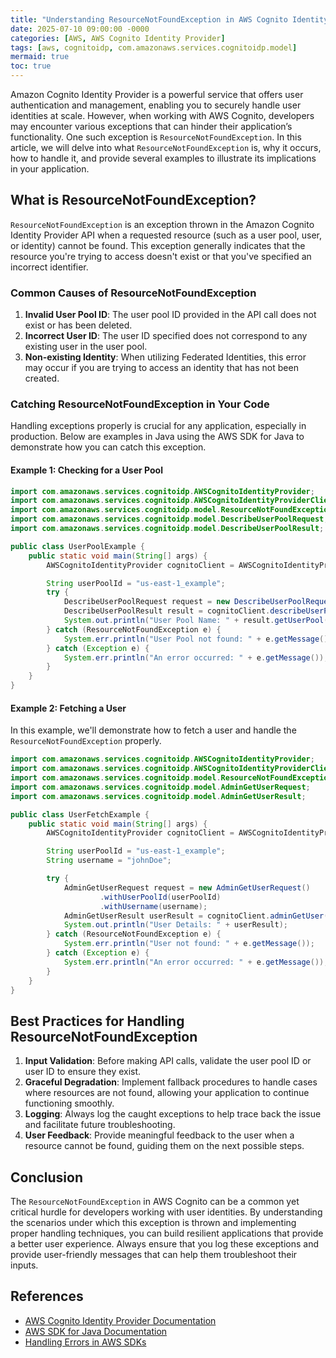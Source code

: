 ```yaml
---
title: "Understanding ResourceNotFoundException in AWS Cognito Identity Provider"
date: 2025-07-10 09:00:00 -0000
categories: [AWS, AWS Cognito Identity Provider]
tags: [aws, cognitoidp, com.amazonaws.services.cognitoidp.model]
mermaid: true
toc: true
---
```



Amazon Cognito Identity Provider is a powerful service that offers user authentication and management, enabling you to securely handle user identities at scale. However, when working with AWS Cognito, developers may encounter various exceptions that can hinder their application’s functionality. One such exception is `ResourceNotFoundException`. In this article, we will delve into what `ResourceNotFoundException` is, why it occurs, how to handle it, and provide several examples to illustrate its implications in your application.

## What is ResourceNotFoundException?

`ResourceNotFoundException` is an exception thrown in the Amazon Cognito Identity Provider API when a requested resource (such as a user pool, user, or identity) cannot be found. This exception generally indicates that the resource you're trying to access doesn't exist or that you've specified an incorrect identifier.

### Common Causes of ResourceNotFoundException

1. **Invalid User Pool ID**: The user pool ID provided in the API call does not exist or has been deleted.
2. **Incorrect User ID**: The user ID specified does not correspond to any existing user in the user pool.
3. **Non-existing Identity**: When utilizing Federated Identities, this error may occur if you are trying to access an identity that has not been created.

### Catching ResourceNotFoundException in Your Code

Handling exceptions properly is crucial for any application, especially in production. Below are examples in Java using the AWS SDK for Java to demonstrate how you can catch this exception.

#### Example 1: Checking for a User Pool

```java
import com.amazonaws.services.cognitoidp.AWSCognitoIdentityProvider;
import com.amazonaws.services.cognitoidp.AWSCognitoIdentityProviderClientBuilder;
import com.amazonaws.services.cognitoidp.model.ResourceNotFoundException;
import com.amazonaws.services.cognitoidp.model.DescribeUserPoolRequest;
import com.amazonaws.services.cognitoidp.model.DescribeUserPoolResult;

public class UserPoolExample {
    public static void main(String[] args) {
        AWSCognitoIdentityProvider cognitoClient = AWSCognitoIdentityProviderClientBuilder.defaultClient();

        String userPoolId = "us-east-1_example";
        try {
            DescribeUserPoolRequest request = new DescribeUserPoolRequest().withUserPoolId(userPoolId);
            DescribeUserPoolResult result = cognitoClient.describeUserPool(request);
            System.out.println("User Pool Name: " + result.getUserPool().getName());
        } catch (ResourceNotFoundException e) {
            System.err.println("User Pool not found: " + e.getMessage());
        } catch (Exception e) {
            System.err.println("An error occurred: " + e.getMessage());
        }
    }
}
```

#### Example 2: Fetching a User

In this example, we'll demonstrate how to fetch a user and handle the `ResourceNotFoundException` properly.

```java
import com.amazonaws.services.cognitoidp.AWSCognitoIdentityProvider;
import com.amazonaws.services.cognitoidp.AWSCognitoIdentityProviderClientBuilder;
import com.amazonaws.services.cognitoidp.model.ResourceNotFoundException;
import com.amazonaws.services.cognitoidp.model.AdminGetUserRequest;
import com.amazonaws.services.cognitoidp.model.AdminGetUserResult;

public class UserFetchExample {
    public static void main(String[] args) {
        AWSCognitoIdentityProvider cognitoClient = AWSCognitoIdentityProviderClientBuilder.defaultClient();

        String userPoolId = "us-east-1_example";
        String username = "johnDoe";

        try {
            AdminGetUserRequest request = new AdminGetUserRequest()
                    .withUserPoolId(userPoolId)
                    .withUsername(username);
            AdminGetUserResult userResult = cognitoClient.adminGetUser(request);
            System.out.println("User Details: " + userResult);
        } catch (ResourceNotFoundException e) {
            System.err.println("User not found: " + e.getMessage());
        } catch (Exception e) {
            System.err.println("An error occurred: " + e.getMessage());
        }
    }
}
```

## Best Practices for Handling ResourceNotFoundException

1. **Input Validation**: Before making API calls, validate the user pool ID or user ID to ensure they exist.
2. **Graceful Degradation**: Implement fallback procedures to handle cases where resources are not found, allowing your application to continue functioning smoothly.
3. **Logging**: Always log the caught exceptions to help trace back the issue and facilitate future troubleshooting.
4. **User Feedback**: Provide meaningful feedback to the user when a resource cannot be found, guiding them on the next possible steps.

## Conclusion

The `ResourceNotFoundException` in AWS Cognito can be a common yet critical hurdle for developers working with user identities. By understanding the scenarios under which this exception is thrown and implementing proper handling techniques, you can build resilient applications that provide a better user experience. Always ensure that you log these exceptions and provide user-friendly messages that can help them troubleshoot their inputs.

## References

- [AWS Cognito Identity Provider Documentation](https://docs.aws.amazon.com/cognito/latest/developerguide/what-is-amazon-cognito.html)
- [AWS SDK for Java Documentation](https://docs.aws.amazon.com/sdk-for-java/latest/developer-guide/home.html)
- [Handling Errors in AWS SDKs](https://docs.aws.amazon.com/sdk-for-java/latest/developer-guide/java_services_errors.html)